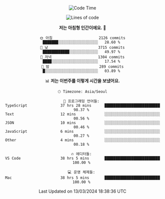 <div align="center">

<br />

 <!--START_SECTION:waka-->
![Code Time](http://img.shields.io/badge/Code%20Time-2%2C245%20hrs%2045%20mins-blue)

![Lines of code](https://img.shields.io/badge/%EC%A0%80%EB%8A%94%20%EC%97%AC%ED%83%9C%EA%B9%8C%EC%A7%80%20-4.0%20million%20%EC%A4%84%EC%9D%98%20%EC%BD%94%EB%93%9C%EB%A5%BC%20%EC%9E%91%EC%84%B1%ED%96%88%EC%96%B4%EC%9A%94.-blue)

**저는 아침형 인간이에요. 🐤** 

```text
🌞 아침                     2126 commits        ███████░░░░░░░░░░░░░░░░░░   28.60 % 
🌆 낮　                     3715 commits        ████████████░░░░░░░░░░░░░   49.97 % 
🌃 저녁                     1304 commits        ████░░░░░░░░░░░░░░░░░░░░░   17.54 % 
🌙 밤　                     289 commits         █░░░░░░░░░░░░░░░░░░░░░░░░   03.89 % 
```


📊 **저는 이번주를 이렇게 시간을 보냈어요.** 

```text
🕑︎ Timezone: Asia/Seoul

💬 프로그래밍 언어들: 
TypeScript               37 hrs 28 mins      █████████████████████████   98.37 % 
Text                     12 mins             ░░░░░░░░░░░░░░░░░░░░░░░░░   00.56 % 
JSON                     10 mins             ░░░░░░░░░░░░░░░░░░░░░░░░░   00.46 % 
JavaScript               6 mins              ░░░░░░░░░░░░░░░░░░░░░░░░░   00.27 % 
Other                    4 mins              ░░░░░░░░░░░░░░░░░░░░░░░░░   00.18 % 

🔥 에디터들: 
VS Code                  38 hrs 5 mins       █████████████████████████   100.00 % 

💻 운영 체제들: 
Mac                      38 hrs 5 mins       █████████████████████████   100.00 % 
```


 Last Updated on 13/03/2024 18:38:36 UTC
<!--END_SECTION:waka-->

</div>
